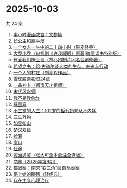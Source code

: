 # 2025-10-03

共 24 条

<!-- BEGIN WEREAD -->
<!-- 最后更新时间 2025-10-03 18:09:42 +0800 -->
1. [半小时漫画故宫：文物篇](https://weread.qq.com/web/bookDetail/06a32200813aba724g0146b7)
1. [长公主和离手册](https://weread.qq.com/web/bookDetail/1ec326b0813aba730g013f38)
1. [一个女人一生中的二十四小时（果麦经典）](https://weread.qq.com/web/bookDetail/bcc32220813aba6bbg013071)
1. [大乔小乔（电视剧《许我耀眼》原著|微信读书特别版）](https://weread.qq.com/web/bookDetail/1ae327f0813aba7fag017585)
1. [有爱我们床上谈（林心如制片同名台剧原著）](https://weread.qq.com/web/bookDetail/17632910813aba76cg012502)
1. [希望之书：珍·古道尔谈人类的生存、未来与行动](https://weread.qq.com/web/bookDetail/5e132cb0813ab7630g012ff2)
1. [一个人的村庄（刘亮程作品）](https://weread.qq.com/web/bookDetail/3d332b4053962d3d3f9f7ce)
1. [雪球股票投资24章](https://weread.qq.com/web/bookDetail/2f032be0813aba75fg011b7a)
1. [一品神卜（都市天才相师）](https://weread.qq.com/web/bookDetail/34b32b90813aba555g0105ad)
1. [末代风水师](https://weread.qq.com/web/bookDetail/77332520813aba722g010c64)
1. [我不是教你诈](https://weread.qq.com/web/bookDetail/14232ed0813ab6d8fg019a70)
1. [蓦回鸾](https://weread.qq.com/web/bookDetail/14b321d0813aba723g011c1b)
1. [不生锈的人生：102岁的哲代奶奶从不内耗](https://weread.qq.com/web/bookDetail/77232620813aba06dg01442d)
1. [三生万物](https://weread.qq.com/web/bookDetail/48432b50813ab9339g013f3f)
1. [如雪如山](https://weread.qq.com/web/bookDetail/b6232ea0729dc73eb62a3c2)
1. [楚汉双雄](https://weread.qq.com/web/bookDetail/d03320f07228ea96d03ca21)
1. [捡漏](https://weread.qq.com/web/bookDetail/fa8324f0813aba75eg015764)
1. [崖山](https://weread.qq.com/web/bookDetail/c4132250813aba76eg014c67)
1. [仕途](https://weread.qq.com/web/bookDetail/016325a0813aba6e3g014bf8)
1. [资治通鉴（张大可全本全注全译版）](https://weread.qq.com/web/bookDetail/33532d70813aba6ccg011cd8)
1. [商界（2025年第9期）](https://weread.qq.com/web/bookDetail/03f32750813aba78cg010878)
1. [猫迟案：南宋“铁三角”破奇局诡案](https://weread.qq.com/web/bookDetail/a6332650813aba6a9g012871)
1. [带上她的眼睛（轻经典）](https://weread.qq.com/web/bookDetail/0f032480813ab9f2bg0128ad)
1. [存在主义心理治疗](https://weread.qq.com/web/bookDetail/538320a0813ab83e4g01836b)
<!-- END WEREAD -->